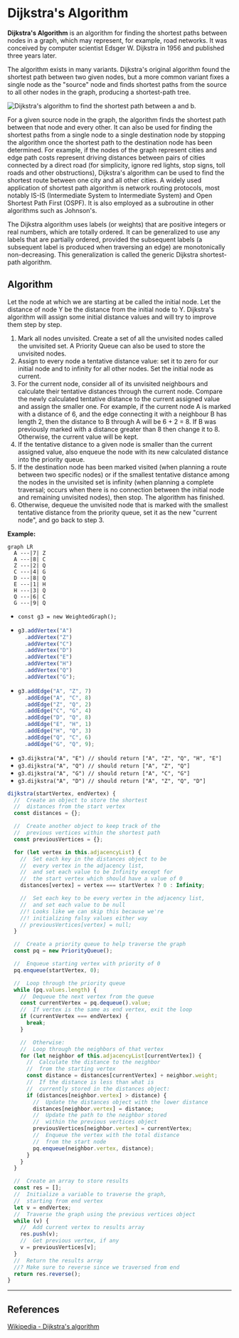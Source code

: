 # Dijkstra's Algorithm

**Dijkstra's Algorithm** is an algorithm for finding the shortest paths between nodes in a graph, which may represent, for example, road networks. It was conceived by computer scientist Edsger W. Dijkstra in 1956 and published three years later.

The algorithm exists in many variants. Dijkstra's original algorithm found the shortest path between two given nodes, but a more common variant fixes a single node as the "source" node and finds shortest paths from the source to all other nodes in the graph, producing a shortest-path tree.

![Dijkstra's algorithm to find the shortest path between a and b.](https://upload.wikimedia.org/wikipedia/commons/5/57/Dijkstra_Animation.gif)

For a given source node in the graph, the algorithm finds the shortest path between that node and every other. It can also be used for finding the shortest paths from a single node to a single destination node by stopping the algorithm once the shortest path to the destination node has been determined. For example, if the nodes of the graph represent cities and edge path costs represent driving distances between pairs of cities connected by a direct road (for simplicity, ignore red lights, stop signs, toll roads and other obstructions), Dijkstra's algorithm can be used to find the shortest route between one city and all other cities. A widely used application of shortest path algorithm is network routing protocols, most notably IS-IS (Intermediate System to Intermediate System) and Open Shortest Path First (OSPF). It is also employed as a subroutine in other algorithms such as Johnson's.

The Dijkstra algorithm uses labels (or weights) that are positive integers or real numbers, which are totally ordered. It can be generalized to use any labels that are partially ordered, provided the subsequent labels (a subsequent label is produced when traversing an edge) are monotonically non-decreasing. This generalization is called the generic Dijkstra shortest-path algorithm.

## Algorithm

Let the node at which we are starting at be called the initial node. Let the distance of node Y be the distance from the initial node to Y. Dijkstra's algorithm will assign some initial distance values and will try to improve them step by step.

1. Mark all nodes unvisited. Create a set of all the unvisited nodes called the unvisited set. A Priority Queue can also be used to store the unvisited nodes.
2. Assign to every node a tentative distance value: set it to zero for our initial node and to infinity for all other nodes. Set the initial node as current.
3. For the current node, consider all of its unvisited neighbours and calculate their tentative distances through the current node. Compare the newly calculated tentative distance to the current assigned value and assign the smaller one. For example, if the current node A is marked with a distance of 6, and the edge connecting it with a neighbour B has length 2, then the distance to B through A will be 6 + 2 = 8. If B was previously marked with a distance greater than 8 then change it to 8. Otherwise, the current value will be kept.
4. If the tentative distance to a given node is smaller than the current assigned value, also enqueue the node with its new calculated distance into the priority queue.
5. If the destination node has been marked visited (when planning a route between two specific nodes) or if the smallest tentative distance among the nodes in the unvisited set is infinity (when planning a complete traversal; occurs when there is no connection between the initial node and remaining unvisited nodes), then stop. The algorithm has finished.
6. Otherwise, dequeue the unvisited node that is marked with the smallest tentative distance from the priority queue, set it as the new "current node", and go back to step 3.

**Example:**

```mermaid
graph LR
  A ---|7| Z
  A ---|8| C
  Z ---|2| Q
  C ---|4| G
  D ---|8| Q
  E ---|1| H
  H ---|3| Q
  Q ---|6| C
  G ---|9| Q
```

- `const g3 = new WeightedGraph();`
- ```js
  g3.addVertex("A")
    .addVertex("Z")
    .addVertex("C")
    .addVertex("D")
    .addVertex("E")
    .addVertex("H")
    .addVertex("Q")
    .addVertex("G");
  ```
- ```js
  g3.addEdge("A", "Z", 7)
    .addEdge("A", "C", 8)
    .addEdge("Z", "Q", 2)
    .addEdge("C", "G", 4)
    .addEdge("D", "Q", 8)
    .addEdge("E", "H", 1)
    .addEdge("H", "Q", 3)
    .addEdge("Q", "C", 6)
    .addEdge("G", "Q", 9);
  ```
- `g3.dijkstra("A", "E") // should return ["A", "Z", "Q", "H", "E"]`
- `g3.dijkstra("A", "Q") // should return ["A", "Z", "Q"]`
- `g3.dijkstra("A", "G") // should return ["A", "C", "G"]`
- `g3.dijkstra("A", "D") // should return ["A", "Z", "Q", "D"]`

```js
dijkstra(startVertex, endVertex) {
  //  Create an object to store the shortest
  //  distances from the start vertex
  const distances = {};

  //  Create another object to keep track of the
  //  previous vertices within the shortest path
  const previousVertices = {};

  for (let vertex in this.adjacencyList) {
    //  Set each key in the distances object to be
    //  every vertex in the adjacency list,
    //  and set each value to be Infinity except for
    //  the start vertex which should have a value of 0
    distances[vertex] = vertex === startVertex ? 0 : Infinity;

    //  Set each key to be every vertex in the adjacency list,
    //  and set each value to be null
    //! Looks like we can skip this because we're
    //! initializing falsy values either way
    // previousVertices[vertex] = null;
  }

  //  Create a priority queue to help traverse the graph
  const pq = new PriorityQueue();

  //  Enqueue starting vertex with priority of 0
  pq.enqueue(startVertex, 0);

  //  Loop through the priority queue
  while (pq.values.length) {
    //  Dequeue the next vertex from the queue
    const currentVertex = pq.dequeue().value;
    //  If vertex is the same as end vertex, exit the loop
    if (currentVertex === endVertex) {
      break;
    }

    //  Otherwise:
    //  Loop through the neighbors of that vertex
    for (let neighbor of this.adjacencyList[currentVertex]) {
      //  Calculate the distance to the neighbor
      //  from the starting vertex
      const distance = distances[currentVertex] + neighbor.weight;
      //  If the distance is less than what is
      //  currently stored in the distances object:
      if (distances[neighbor.vertex] > distance) {
        //  Update the distances object with the lower distance
        distances[neighbor.vertex] = distance;
        //  Update the path to the neighbor stored
        //  within the previous vertices object
        previousVertices[neighbor.vertex] = currentVertex;
        //  Enqueue the vertex with the total distance
        //  from the start node
        pq.enqueue(neighbor.vertex, distance);
      }
    }
  }

  //  Create an array to store results
  const res = [];
  //  Initialize a variable to traverse the graph,
  //  starting from end vertex
  let v = endVertex;
  //  Traverse the graph using the previous vertices object
  while (v) {
    //  Add current vertex to results array
    res.push(v);
    //  Get previous vertex, if any
    v = previousVertices[v];
  }
  //  Return the results array
  //? Make sure to reverse since we traversed from end
  return res.reverse();
}
```

---

## References

[Wikipedia - Dijkstra's algorithm](https://en.wikipedia.org/wiki/Dijkstra%27s_algorithm)
